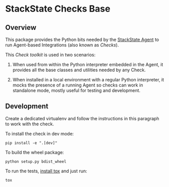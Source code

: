 # StackState Checks Base

## Overview

This package provides the Python bits needed by the [StackState Agent][1]
to run Agent-based Integrations (also known as _Checks_).

This _Check toolkit_ is used in two scenarios:

 1. When used from within the Python interpreter embedded in the Agent, it
 provides all the base classes and utilities needed by any Check.

 2. When installed in a local environment with a regular Python interpreter, it
 mocks the presence of a running Agent so checks can work in standalone mode,
 mostly useful for testing and development.

## Development

Create a dedicated virtualenv and follow the instructions in this paragraph
to work with the check.

To install the check in dev mode:
```
pip install -e ".[dev]"
```

To build the wheel package:
```
python setup.py bdist_wheel
```

To run the tests, [install tox][3] and just run:
```
tox
```

[1]: https://github.com/StackVista/stackstate-agent
[2]: https://github.com/StackVista/stackstate-agent-integrations
[3]: https://tox.readthedocs.io/en/latest/install.html
